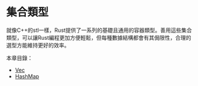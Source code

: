 # 集合類型
就像C++的stl一樣，Rust提供了一系列的基礎且通用的容器類型。善用這些集合類型，可以讓Rust編程更加方便輕鬆，但每種數據結構都會有其侷限性，合理的選型方能維持更好的效率。

本章目錄：

* [Vec](vec.md)
* [HashMap](hashmap.md)
